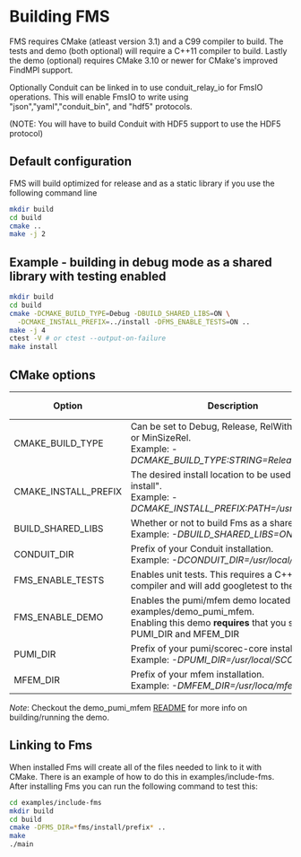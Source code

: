# Building FMS

FMS requires CMake (atleast version 3.1) and a C99 compiler to build. 
The tests and demo (both optional) will require a C++11 compiler to build. 
Lastly the demo (optional) requires CMake 3.10 or newer for CMake's improved FindMPI support.

Optionally Conduit can be linked in to use conduit_relay_io for FmsIO operations. 
This will enable FmsIO to write using "json","yaml","conduit_bin", and "hdf5" protocols. 

(NOTE: You will have to build Conduit with HDF5 support to use the HDF5 protocol)

## Default configuration

FMS will build optimized for release and as a static library if you use the following command line

```sh
mkdir build
cd build
cmake ..
make -j 2
```

## Example - building in debug mode as a shared library with testing enabled

```sh
mkdir build
cd build
cmake -DCMAKE_BUILD_TYPE=Debug -DBUILD_SHARED_LIBS=ON \
  -DCMAKE_INSTALL_PREFIX=../install -DFMS_ENABLE_TESTS=ON ..
make -j 4
ctest -V # or ctest --output-on-failure
make install
```

## CMake options

|Option|Description|Default Value|
|------|-----------|-------------|
|CMAKE_BUILD_TYPE|Can be set to Debug, Release, RelWithDebInfo, or MinSizeRel.<br>Example: *-DCMAKE_BUILD_TYPE:STRING=Release*|Release|
|CMAKE_INSTALL_PREFIX|The desired install location to be used by "make install".<br>Example: *-DCMAKE_INSTALL_PREFIX:PATH=/usr/local/fms*|Not set|
|BUILD_SHARED_LIBS|Whether or not to build Fms as a shared library.<br>Example: *-DBUILD_SHARED_LIBS=ON*|Not set|
|CONDUIT_DIR|Prefix of your Conduit installation.<br>Example: *-DCONDUIT_DIR=/usr/local/conduit*|Not set|
|FMS_ENABLE_TESTS|Enables unit tests. This requires a C++11 compiler and will add googletest to the build.|OFF|
|FMS_ENABLE_DEMO|Enables the pumi/mfem demo located in examples/demo_pumi_mfem.<br>Enabling this demo **requires** that you specify PUMI_DIR and MFEM_DIR|OFF|
|PUMI_DIR|Prefix of your pumi/scorec-core installation.<br>Example: *-DPUMI_DIR=/usr/local/SCOREC*|Not set|
|MFEM_DIR|Prefix of your mfem installation.<br>Example: *-DMFEM_DIR=/usr/loca/mfem*|Not set|

*Note*: Checkout the demo_pumi_mfem [README](../examples/demo_pumi_mfem/README.md) for more info on building/running the demo.

## Linking to Fms

When installed Fms will create all of the files needed to link to it with CMake.
There is an example of how to do this in examples/include-fms.
After installing Fms you can run the following command to test this:

```sh
cd examples/include-fms
mkdir build
cd build
cmake -DFMS_DIR=*fms/install/prefix* ..
make
./main
```
